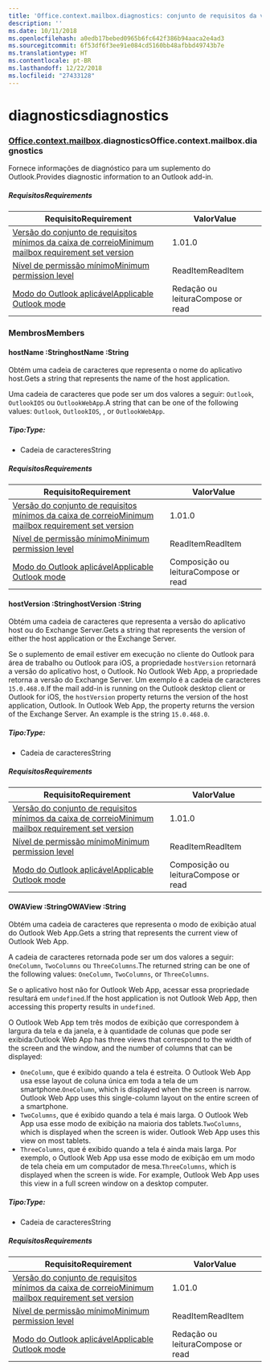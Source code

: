 ```yaml
---
title: 'Office.context.mailbox.diagnostics: conjunto de requisitos da versão 1.3'
description: ''
ms.date: 10/11/2018
ms.openlocfilehash: a0edb17bebed0965b6fc642f386b94aaca2e4ad3
ms.sourcegitcommit: 6f53df6f3ee91e084cd5160bb48afbbd49743b7e
ms.translationtype: HT
ms.contentlocale: pt-BR
ms.lasthandoff: 12/22/2018
ms.locfileid: "27433128"
---
```

# <a name="diagnostics"></a><span data-ttu-id="65e76-102">diagnostics</span><span class="sxs-lookup"><span data-stu-id="65e76-102">diagnostics</span></span>

### <a name="officeofficemdcontextofficecontextmdmailboxofficecontextmailboxmddiagnostics"></a><span data-ttu-id="65e76-103">[Office](Office.md)[.context](Office.context.md)[.mailbox](Office.context.mailbox.md).diagnostics</span><span class="sxs-lookup"><span data-stu-id="65e76-103">Office.context.mailbox.diagnostics</span></span>

<span data-ttu-id="65e76-104">Fornece informações de diagnóstico para um suplemento do Outlook.</span><span class="sxs-lookup"><span data-stu-id="65e76-104">Provides diagnostic information to an Outlook add-in.</span></span>

##### <a name="requirements"></a><span data-ttu-id="65e76-105">Requisitos</span><span class="sxs-lookup"><span data-stu-id="65e76-105">Requirements</span></span>

|<span data-ttu-id="65e76-106">Requisito</span><span class="sxs-lookup"><span data-stu-id="65e76-106">Requirement</span></span>| <span data-ttu-id="65e76-107">Valor</span><span class="sxs-lookup"><span data-stu-id="65e76-107">Value</span></span>|
|---|---|
|[<span data-ttu-id="65e76-108">Versão do conjunto de requisitos mínimos da caixa de correio</span><span class="sxs-lookup"><span data-stu-id="65e76-108">Minimum mailbox requirement set version</span></span>](/office/dev/add-ins/reference/requirement-sets/outlook-api-requirement-sets)| <span data-ttu-id="65e76-109">1.0</span><span class="sxs-lookup"><span data-stu-id="65e76-109">1.0</span></span>|
|[<span data-ttu-id="65e76-110">Nível de permissão mínimo</span><span class="sxs-lookup"><span data-stu-id="65e76-110">Minimum permission level</span></span>](https://docs.microsoft.com/outlook/add-ins/understanding-outlook-add-in-permissions)| <span data-ttu-id="65e76-111">ReadItem</span><span class="sxs-lookup"><span data-stu-id="65e76-111">ReadItem</span></span>|
|[<span data-ttu-id="65e76-112">Modo do Outlook aplicável</span><span class="sxs-lookup"><span data-stu-id="65e76-112">Applicable Outlook mode</span></span>](https://docs.microsoft.com/outlook/add-ins/#extension-points)| <span data-ttu-id="65e76-113">Redação ou leitura</span><span class="sxs-lookup"><span data-stu-id="65e76-113">Compose or read</span></span>|

### <a name="members"></a><span data-ttu-id="65e76-114">Membros</span><span class="sxs-lookup"><span data-stu-id="65e76-114">Members</span></span>

####  <a name="hostname-string"></a><span data-ttu-id="65e76-115">hostName :String</span><span class="sxs-lookup"><span data-stu-id="65e76-115">hostName :String</span></span>

<span data-ttu-id="65e76-116">Obtém uma cadeia de caracteres que representa o nome do aplicativo host.</span><span class="sxs-lookup"><span data-stu-id="65e76-116">Gets a string that represents the name of the host application.</span></span>

<span data-ttu-id="65e76-117">Uma cadeia de caracteres que pode ser um dos valores a seguir: `Outlook`, `OutlookIOS` ou `OutlookWebApp`.</span><span class="sxs-lookup"><span data-stu-id="65e76-117">A string that can be one of the following values: `Outlook`, `OutlookIOS`, , or `OutlookWebApp`.</span></span>

##### <a name="type"></a><span data-ttu-id="65e76-118">Tipo:</span><span class="sxs-lookup"><span data-stu-id="65e76-118">Type:</span></span>

*   <span data-ttu-id="65e76-119">Cadeia de caracteres</span><span class="sxs-lookup"><span data-stu-id="65e76-119">String</span></span>

##### <a name="requirements"></a><span data-ttu-id="65e76-120">Requisitos</span><span class="sxs-lookup"><span data-stu-id="65e76-120">Requirements</span></span>

|<span data-ttu-id="65e76-121">Requisito</span><span class="sxs-lookup"><span data-stu-id="65e76-121">Requirement</span></span>| <span data-ttu-id="65e76-122">Valor</span><span class="sxs-lookup"><span data-stu-id="65e76-122">Value</span></span>|
|---|---|
|[<span data-ttu-id="65e76-123">Versão do conjunto de requisitos mínimos da caixa de correio</span><span class="sxs-lookup"><span data-stu-id="65e76-123">Minimum mailbox requirement set version</span></span>](/office/dev/add-ins/reference/requirement-sets/outlook-api-requirement-sets)| <span data-ttu-id="65e76-124">1.0</span><span class="sxs-lookup"><span data-stu-id="65e76-124">1.0</span></span>|
|[<span data-ttu-id="65e76-125">Nível de permissão mínimo</span><span class="sxs-lookup"><span data-stu-id="65e76-125">Minimum permission level</span></span>](https://docs.microsoft.com/outlook/add-ins/understanding-outlook-add-in-permissions)| <span data-ttu-id="65e76-126">ReadItem</span><span class="sxs-lookup"><span data-stu-id="65e76-126">ReadItem</span></span>|
|[<span data-ttu-id="65e76-127">Modo do Outlook aplicável</span><span class="sxs-lookup"><span data-stu-id="65e76-127">Applicable Outlook mode</span></span>](https://docs.microsoft.com/outlook/add-ins/#extension-points)| <span data-ttu-id="65e76-128">Composição ou leitura</span><span class="sxs-lookup"><span data-stu-id="65e76-128">Compose or read</span></span>|

####  <a name="hostversion-string"></a><span data-ttu-id="65e76-129">hostVersion :String</span><span class="sxs-lookup"><span data-stu-id="65e76-129">hostVersion :String</span></span>

<span data-ttu-id="65e76-130">Obtém uma cadeia de caracteres que representa a versão do aplicativo host ou do Exchange Server.</span><span class="sxs-lookup"><span data-stu-id="65e76-130">Gets a string that represents the version of either the host application or the Exchange Server.</span></span>

<span data-ttu-id="65e76-p101">Se o suplemento de email estiver em execução no cliente do Outlook para área de trabalho ou Outlook para iOS, a propriedade `hostVersion` retornará a versão do aplicativo host, o Outlook. No Outlook Web App, a propriedade retorna a versão do Exchange Server. Um exemplo é a cadeia de caracteres `15.0.468.0`.</span><span class="sxs-lookup"><span data-stu-id="65e76-p101">If the mail add-in is running on the Outlook desktop client or Outlook for iOS, the `hostVersion` property returns the version of the host application, Outlook. In Outlook Web App, the property returns the version of the Exchange Server. An example is the string `15.0.468.0`.</span></span>

##### <a name="type"></a><span data-ttu-id="65e76-134">Tipo:</span><span class="sxs-lookup"><span data-stu-id="65e76-134">Type:</span></span>

*   <span data-ttu-id="65e76-135">Cadeia de caracteres</span><span class="sxs-lookup"><span data-stu-id="65e76-135">String</span></span>

##### <a name="requirements"></a><span data-ttu-id="65e76-136">Requisitos</span><span class="sxs-lookup"><span data-stu-id="65e76-136">Requirements</span></span>

|<span data-ttu-id="65e76-137">Requisito</span><span class="sxs-lookup"><span data-stu-id="65e76-137">Requirement</span></span>| <span data-ttu-id="65e76-138">Valor</span><span class="sxs-lookup"><span data-stu-id="65e76-138">Value</span></span>|
|---|---|
|[<span data-ttu-id="65e76-139">Versão do conjunto de requisitos mínimos da caixa de correio</span><span class="sxs-lookup"><span data-stu-id="65e76-139">Minimum mailbox requirement set version</span></span>](/office/dev/add-ins/reference/requirement-sets/outlook-api-requirement-sets)| <span data-ttu-id="65e76-140">1.0</span><span class="sxs-lookup"><span data-stu-id="65e76-140">1.0</span></span>|
|[<span data-ttu-id="65e76-141">Nível de permissão mínimo</span><span class="sxs-lookup"><span data-stu-id="65e76-141">Minimum permission level</span></span>](https://docs.microsoft.com/outlook/add-ins/understanding-outlook-add-in-permissions)| <span data-ttu-id="65e76-142">ReadItem</span><span class="sxs-lookup"><span data-stu-id="65e76-142">ReadItem</span></span>|
|[<span data-ttu-id="65e76-143">Modo do Outlook aplicável</span><span class="sxs-lookup"><span data-stu-id="65e76-143">Applicable Outlook mode</span></span>](https://docs.microsoft.com/outlook/add-ins/#extension-points)| <span data-ttu-id="65e76-144">Composição ou leitura</span><span class="sxs-lookup"><span data-stu-id="65e76-144">Compose or read</span></span>|

####  <a name="owaview-string"></a><span data-ttu-id="65e76-145">OWAView :String</span><span class="sxs-lookup"><span data-stu-id="65e76-145">OWAView :String</span></span>

<span data-ttu-id="65e76-146">Obtém uma cadeia de caracteres que representa o modo de exibição atual do Outlook Web App.</span><span class="sxs-lookup"><span data-stu-id="65e76-146">Gets a string that represents the current view of Outlook Web App.</span></span>

<span data-ttu-id="65e76-147">A cadeia de caracteres retornada pode ser um dos valores a seguir: `OneColumn`, `TwoColumns` ou `ThreeColumns`.</span><span class="sxs-lookup"><span data-stu-id="65e76-147">The returned string can be one of the following values: `OneColumn`, `TwoColumns`, or `ThreeColumns`.</span></span>

<span data-ttu-id="65e76-148">Se o aplicativo host não for Outlook Web App, acessar essa propriedade resultará em `undefined`.</span><span class="sxs-lookup"><span data-stu-id="65e76-148">If the host application is not Outlook Web App, then accessing this property results in `undefined`.</span></span>

<span data-ttu-id="65e76-149">O Outlook Web App tem três modos de exibição que correspondem à largura da tela e da janela, e à quantidade de colunas que pode ser exibida:</span><span class="sxs-lookup"><span data-stu-id="65e76-149">Outlook Web App has three views that correspond to the width of the screen and the window, and the number of columns that can be displayed:</span></span>

*   <span data-ttu-id="65e76-p102">`OneColumn`, que é exibido quando a tela é estreita. O Outlook Web App usa esse layout de coluna única em toda a tela de um smartphone.</span><span class="sxs-lookup"><span data-stu-id="65e76-p102">`OneColumn`, which is displayed when the screen is narrow. Outlook Web App uses this single-column layout on the entire screen of a smartphone.</span></span>
*   <span data-ttu-id="65e76-p103">`TwoColumns`, que é exibido quando a tela é mais larga. O Outlook Web App usa esse modo de exibição na maioria dos tablets.</span><span class="sxs-lookup"><span data-stu-id="65e76-p103">`TwoColumns`, which is displayed when the screen is wider. Outlook Web App uses this view on most tablets.</span></span>
*   <span data-ttu-id="65e76-p104">`ThreeColumns`, que é exibido quando a tela é ainda mais larga. Por exemplo, o Outlook Web App usa esse modo de exibição em um modo de tela cheia em um computador de mesa.</span><span class="sxs-lookup"><span data-stu-id="65e76-p104">`ThreeColumns`, which is displayed when the screen is wide. For example, Outlook Web App uses this view in a full screen window on a desktop computer.</span></span>

##### <a name="type"></a><span data-ttu-id="65e76-156">Tipo:</span><span class="sxs-lookup"><span data-stu-id="65e76-156">Type:</span></span>

*   <span data-ttu-id="65e76-157">Cadeia de caracteres</span><span class="sxs-lookup"><span data-stu-id="65e76-157">String</span></span>

##### <a name="requirements"></a><span data-ttu-id="65e76-158">Requisitos</span><span class="sxs-lookup"><span data-stu-id="65e76-158">Requirements</span></span>

|<span data-ttu-id="65e76-159">Requisito</span><span class="sxs-lookup"><span data-stu-id="65e76-159">Requirement</span></span>| <span data-ttu-id="65e76-160">Valor</span><span class="sxs-lookup"><span data-stu-id="65e76-160">Value</span></span>|
|---|---|
|[<span data-ttu-id="65e76-161">Versão do conjunto de requisitos mínimos da caixa de correio</span><span class="sxs-lookup"><span data-stu-id="65e76-161">Minimum mailbox requirement set version</span></span>](/office/dev/add-ins/reference/requirement-sets/outlook-api-requirement-sets)| <span data-ttu-id="65e76-162">1.0</span><span class="sxs-lookup"><span data-stu-id="65e76-162">1.0</span></span>|
|[<span data-ttu-id="65e76-163">Nível de permissão mínimo</span><span class="sxs-lookup"><span data-stu-id="65e76-163">Minimum permission level</span></span>](https://docs.microsoft.com/outlook/add-ins/understanding-outlook-add-in-permissions)| <span data-ttu-id="65e76-164">ReadItem</span><span class="sxs-lookup"><span data-stu-id="65e76-164">ReadItem</span></span>|
|[<span data-ttu-id="65e76-165">Modo do Outlook aplicável</span><span class="sxs-lookup"><span data-stu-id="65e76-165">Applicable Outlook mode</span></span>](https://docs.microsoft.com/outlook/add-ins/#extension-points)| <span data-ttu-id="65e76-166">Redação ou leitura</span><span class="sxs-lookup"><span data-stu-id="65e76-166">Compose or read</span></span>|